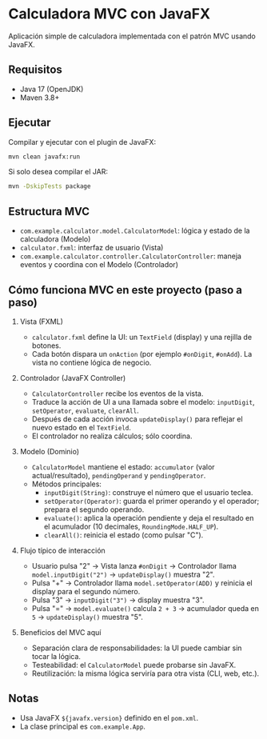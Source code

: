 # Calculadora MVC con JavaFX

Aplicación simple de calculadora implementada con el patrón MVC usando JavaFX.

## Requisitos
- Java 17 (OpenJDK)
- Maven 3.8+

## Ejecutar

Compilar y ejecutar con el plugin de JavaFX:

```bash
mvn clean javafx:run
```

Si solo desea compilar el JAR:

```bash
mvn -DskipTests package
```

## Estructura MVC
- `com.example.calculator.model.CalculatorModel`: lógica y estado de la calculadora (Modelo)
- `calculator.fxml`: interfaz de usuario (Vista)
- `com.example.calculator.controller.CalculatorController`: maneja eventos y coordina con el Modelo (Controlador)

## Cómo funciona MVC en este proyecto (paso a paso)
1) Vista (FXML)
   - `calculator.fxml` define la UI: un `TextField` (display) y una rejilla de botones.
   - Cada botón dispara un `onAction` (por ejemplo `#onDigit`, `#onAdd`). La vista no contiene lógica de negocio.

2) Controlador (JavaFX Controller)
   - `CalculatorController` recibe los eventos de la vista.
   - Traduce la acción de UI a una llamada sobre el modelo: `inputDigit`, `setOperator`, `evaluate`, `clearAll`.
   - Después de cada acción invoca `updateDisplay()` para reflejar el nuevo estado en el `TextField`.
   - El controlador no realiza cálculos; sólo coordina.

3) Modelo (Dominio)
   - `CalculatorModel` mantiene el estado: `accumulator` (valor actual/resultado), `pendingOperand` y `pendingOperator`.
   - Métodos principales:
     - `inputDigit(String)`: construye el número que el usuario teclea.
     - `setOperator(Operator)`: guarda el primer operando y el operador; prepara el segundo operando.
     - `evaluate()`: aplica la operación pendiente y deja el resultado en el acumulador (10 decimales, `RoundingMode.HALF_UP`).
     - `clearAll()`: reinicia el estado (como pulsar "C").

4) Flujo típico de interacción
   - Usuario pulsa "2" → Vista lanza `#onDigit` → Controlador llama `model.inputDigit("2")` → `updateDisplay()` muestra "2".
   - Pulsa "+" → Controlador llama `model.setOperator(ADD)` y reinicia el display para el segundo número.
   - Pulsa "3" → `inputDigit("3")` → display muestra "3".
   - Pulsa "=" → `model.evaluate()` calcula `2 + 3` → acumulador queda en `5` → `updateDisplay()` muestra "5".

5) Beneficios del MVC aquí
   - Separación clara de responsabilidades: la UI puede cambiar sin tocar la lógica.
   - Testeabilidad: el `CalculatorModel` puede probarse sin JavaFX.
   - Reutilización: la misma lógica serviría para otra vista (CLI, web, etc.).

## Notas
- Usa JavaFX `${javafx.version}` definido en el `pom.xml`.
- La clase principal es `com.example.App`.
